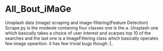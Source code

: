 # All_Bout_iMaGe
Unsplash data (image) scraping and image-filtering(Feature Detection)  
Scrape.py is the modeule contaning four classes one is the a. Unsplash one which basically takes a choice of user interest and
scarpes top 10 of the searches and the last one is a ImageFiltering class which basically operates few image opeartion.
it has few trivial bugs though :|..
